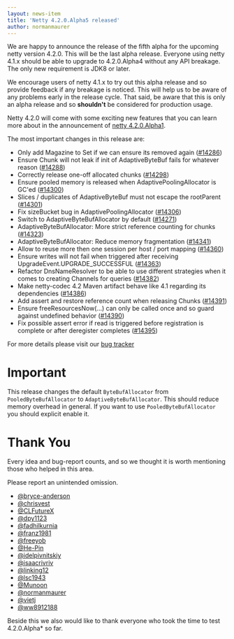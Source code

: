```yaml
---
layout: news-item
title: 'Netty 4.2.0.Alpha5 released'
author: normanmaurer
---
```


We are happy to announce the release of the fifth alpha for the upcoming netty version 4.2.0. This will be the last alpha release. Everyone using netty 4.1.x should be able to upgrade to 4.2.0.Alpha4 without any API breakage. The only new requirement is JDK8 or later. 

We encourage users of netty 4.1.x to try out this alpha release and so provide feedback if any breakage is noticed. This will help us to be  aware of any problems early in the release cycle. That said, be aware that this is only an alpha release and so __shouldn't__ be considered for production usage.

Netty 4.2.0 will come with some exciting new features that you can learn more about in the announcement of [netty 4.2.0.Alpha1](https://netty.io/news/2024/06/12/4-2-0-Alpha1.html).


The most important changes in this release are:

* Only add Magazine to Set if we can ensure its removed again 
 ([#14286](https://github.com/netty/netty/pull/14286))
* Ensure Chunk will not leak if init of AdaptiveByteBuf fails for whatever reason ([#14288](https://github.com/netty/netty/pull/14288))
* Correctly release one-off allocated chunks ([#14298](https://github.com/netty/netty/pull/14298))
* Ensure pooled memory is released when AdaptivePoolingAllocator is GC'ed ([#14300](https://github.com/netty/netty/pull/14300))
* Slices / duplicates of AdaptiveByteBuf must not escape the rootParent ([#14301](https://github.com/netty/netty/pull/14301))
* Fix sizeBucket bug in AdaptivePoolingAllocator ([#14306](https://github.com/netty/netty/pull/14306))
* Switch to AdaptiveByteBufAllocator by default ([#14271](https://github.com/netty/netty/pull/14271))
* AdaptiveByteBufAllocator: More strict reference counting for chunks ([#14323](https://github.com/netty/netty/pull/14323))
* AdaptiveByteBufAllocator: Reduce memory fragmentation ([#14341](https://github.com/netty/netty/pull/14341))
* Allow to reuse more then one session per host / port mapping ([#14360](https://github.com/netty/netty/pull/14360))
* Ensure writes will not fail when triggered after receiving UpgradeEvent.UPGRADE_SUCCESSFUL ([#14363](https://github.com/netty/netty/pull/14363))
* Refactor DnsNameResolver to be able to use different strategies when it comes to creating Channels for queries ([#14382](https://github.com/netty/netty/pull/14382))
* Make netty-codec 4.2 Maven artifact behave like 4.1 regarding its dependencies ([#14386](https://github.com/netty/netty/pull/14386))
* Add assert and restore reference count when releasing Chunks ([#14391](https://github.com/netty/netty/pull/14391))
* Ensure freeResourcesNow(...) can only be called once and so guard against undefined behavior ([#14390](https://github.com/netty/netty/pull/14390))
* Fix possible assert error if read is triggered before registration is complete or after deregister completes ([#14395](https://github.com/netty/netty/pull/14395))

For more details please visit our [bug tracker](https://github.com/netty/netty/milestone/297?closed=1)

# Important

This release changes the default `ByteBufAllocator` from `PooledByteBufAllocator` to `AdaptiveByteBufAllocator`. This should reduce memory overhead in general. If you want to use `PooledByteBufAllocator` you should explicit enable it.


# Thank You

Every idea and bug-report counts, and so we thought it is worth mentioning those who helped in this area.

Please report an unintended omission.

* [@bryce-anderson](https://github.com/bryce-anderson)
* [@chrisvest](https://github.com/chrisvest)
* [@CLFutureX](https://github.com/CLFutureX)
* [@dpy1123](https://github.com/dpy1123)
* [@fadhilkurnia](https://github.com/fadhilkurnia)
* [@franz1981](https://github.com/franz1981)
* [@freeyob](https://github.com/freeyob)
* [@He-Pin](https://github.com/He-Pin)
* [@idelpivnitskiy](https://github.com/idelpivnitskiy)
* [@isaacrivriv](https://github.com/isaacrivriv)
* [@linking12](https://github.com/linking12)
* [@lsc1943](https://github.com/lsc1943)
* [@Munoon](https://github.com/Munoon)
* [@normanmaurer](https://github.com/normanmaurer)
* [@vietj](https://github.com/vietj)
* [@ww8912188](https://github.com/ww8912188)

Beside this we also would like to thank everyone who took the time to test 4.2.0.Alpha* so far.

